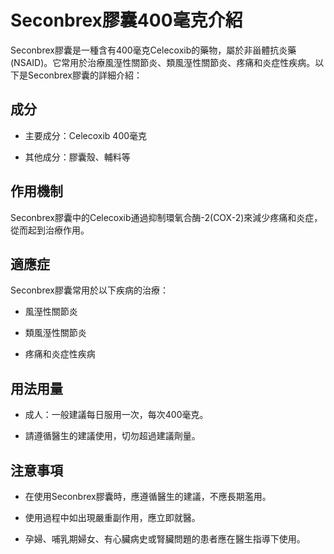 # Seconbrex膠囊400毫克介紹
Seconbrex膠囊是一種含有400毫克Celecoxib的藥物，屬於非甾體抗炎藥(NSAID)。它常用於治療風溼性關節炎、類風溼性關節炎、疼痛和炎症性疾病。以下是Seconbrex膠囊的詳細介紹：
## 成分
- 主要成分：Celecoxib 400毫克
- 其他成分：膠囊殼、輔料等
## 作用機制
Seconbrex膠囊中的Celecoxib通過抑制環氧合酶-2(COX-2)來減少疼痛和炎症，從而起到治療作用。
## 適應症
Seconbrex膠囊常用於以下疾病的治療：
- 風溼性關節炎
- 類風溼性關節炎
- 疼痛和炎症性疾病
## 用法用量
- 成人：一般建議每日服用一次，每次400毫克。
- 請遵循醫生的建議使用，切勿超過建議劑量。
## 注意事項
- 在使用Seconbrex膠囊時，應遵循醫生的建議，不應長期濫用。
- 使用過程中如出現嚴重副作用，應立即就醫。
- 孕婦、哺乳期婦女、有心臟病史或腎臟問題的患者應在醫生指導下使用。